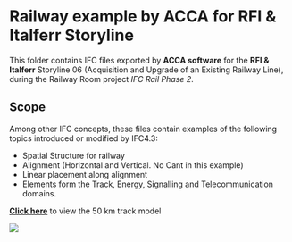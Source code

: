 # Railway example by ACCA for RFI & Italferr Storyline

This folder contains IFC files exported by **ACCA software** for the **RFI & Italferr** Storyline 06 (Acquisition and Upgrade of an Existing Railway Line), during the Railway Room project *IFC Rail Phase 2*.

## Scope
Among other IFC concepts, these files contain examples of the following topics introduced or modified by IFC4.3:
- Spatial Structure for railway
- Alignment (Horizontal and Vertical. No Cant in this example)
- Linear placement along alignment
- Elements form the Track, Energy, Signalling and Telecommunication domains.

**[Click here](https://service.usbim.com/link/IX0UDxPz5WzzUIjZIw6c6UrI)** to view the 50 km track model


<img src="./RFI_AWC_ACCA.png">

